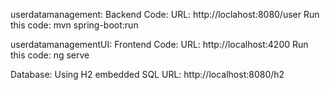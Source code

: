 userdatamanagement: Backend Code:
    URL: http://loclahost:8080/user
    Run this code: mvn spring-boot:run

userdatamanagementUI: Frontend Code:
    URL: http://localhost:4200
    Run this code: ng serve
    
Database: Using H2 embedded SQL
    URL: http://localhost:8080/h2
        
